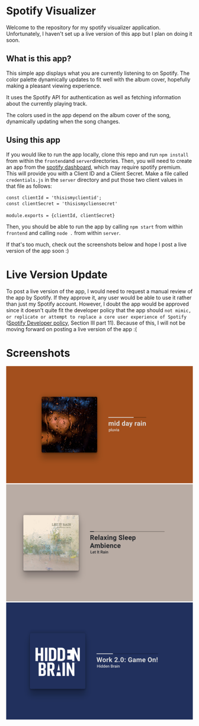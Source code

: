 # Spotify Visualizer
Welcome to the repository for my spotify visualizer application. Unfortunately, I haven't
set up a live version of this app but I plan on doing it soon. 

## What is this app?
This simple app displays what you are currently listening to on Spotify. The color palette dynamically updates to fit well with the album cover, hopefully making a pleasant viewing experience.

It uses the Spotify API for authentication as well as fetching information about the currently playing track. 

The colors used in the app depend on the album cover of the song, dynamically updating when the song changes.

## Using this app
If you would like to run the app locally, clone this repo and run `npm install` from within the `frontend`and `server`directories. Then, you will need to create an app from the [spotify dashboard](https://developer.spotify.com/dashboard/applications), which may require spotify premium. This will provide you with a Client ID and a Client Secret. Make a file called `credentials.js` in the `server` directory and put
those two client values in that file as follows:
````
const clientId = 'thisismyclientid';
const clientSecret = 'thisismycliensecret'

module.exports = {clientId, clientSecret}
````

Then, you should be able to run the app by calling `npm start` from within `frontend` and calling `node .` from within `server`.

If that's too much, check out the screenshots below and hope I post a live version of the app soon :)

# Live Version Update
To post a live version of the app, I would need to request a manual review of the 
app by Spotify. If they approve it, any user would be able to use it rather
than just my Spotify account. However, I doubt the app would be approved since
it doesn't quite fit the developer policy that the app should `not mimic, or replicate or attempt to replace a core user experience of Spotify` ([Spotify Developer policy](https://developer.spotify.com/policy/), Section III part 11). Because of this, I will not be moving forward on posting a live version of the app :(

# Screenshots
![](./screenshots/rain2.png)
![](./screenshots/rain.png)
![](./screenshots/hiddenbrain.png)